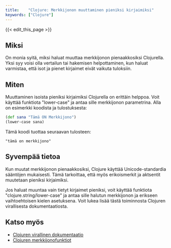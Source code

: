 ```yaml
---
title:    "Clojure: Merkkijonon muuttaminen pieniksi kirjaimiksi"
keywords: ["Clojure"]
---
```


{{< edit_this_page >}}

## Miksi

On monia syitä, miksi haluat muuttaa merkkijonon pienaakkosiksi Clojurella. Yksi syy voisi olla vertailun tai hakemisen helpottaminen, kun haluat varmistaa, että isot ja pienet kirjaimet eivät vaikuta tuloksiin.

## Miten

Muuttaminen isoista pieniksi kirjaimiksi Clojurella on erittäin helppoa. Voit käyttää funktiota "lower-case" ja antaa sille merkkijonon parametrina. Alla on esimerkki koodista ja tulostuksesta:

```Clojure
(def sana "Tämä ON Merkkijono")
(lower-case sana)
```

Tämä koodi tuottaa seuraavan tulosteen:

```
"tämä on merkkijono"
```

## Syvempää tietoa

Kun muutat merkkijonon pienaakkosiksi, Clojure käyttää Unicode-standardia sääntöjen mukaisesti. Tämä tarkoittaa, että myös erikoismerkit ja aktsentit muutetaan pieniksi kirjaimiksi.

Jos haluat muuntaa vain tietyt kirjaimet pieniksi, voit käyttää funktiota "clojure.string/lower-case" ja antaa sille halutun merkkijonon ja erikseen vaihtoehtoisen kielen asetuksena. Voit lukea lisää tästä toiminnosta Clojuren virallisesta dokumentaatiosta.

## Katso myös

- [Clojuren virallinen dokumentaatio](https://clojure.org/api/cheatsheet)
- [Clojuren merkkijonofunktiot](https://clojure.org/reference/strings)